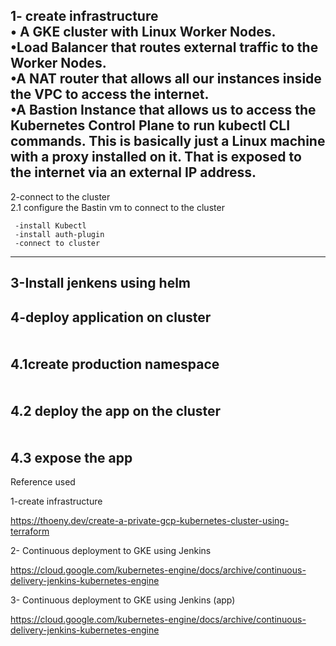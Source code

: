 1- create infrastructure <br>
• A GKE cluster with Linux Worker Nodes. <br>
•Load Balancer that routes external traffic to the Worker Nodes. <br>
•A NAT router that allows all our instances inside the VPC to access the internet. <br>
•A Bastion Instance that allows us to access the Kubernetes Control Plane to run kubectl CLI commands. This is basically just a Linux machine with a proxy installed on it. That is exposed to the internet via an external IP address. 
--------------------------------------------------------------------------------------------------------
2-connect to the cluster <br>
2.1 configure the Bastin vm to connect to the cluster  

     -install Kubectl 
     -install auth-plugin 
     -connect to cluster 
--------------------------------------------------------------------------------------------------------
3-Install jenkens using helm
-------------------------------------------------------------------------------------------------------
4-deploy application on cluster <br>
   </br></br> 4.1create production namespace  <br>
   </br></br> 4.2 deploy the app on the cluster <br>
   </br></br> 4.3 expose the app
--------------------------------------------------------------------------------------------
Reference used  

1-create infrastructure 

https://thoeny.dev/create-a-private-gcp-kubernetes-cluster-using-terraform 

2- Continuous deployment to GKE using Jenkins 

https://cloud.google.com/kubernetes-engine/docs/archive/continuous-delivery-jenkins-kubernetes-engine 

3- Continuous deployment to GKE using Jenkins (app) 

https://cloud.google.com/kubernetes-engine/docs/archive/continuous-delivery-jenkins-kubernetes-engine 

 
